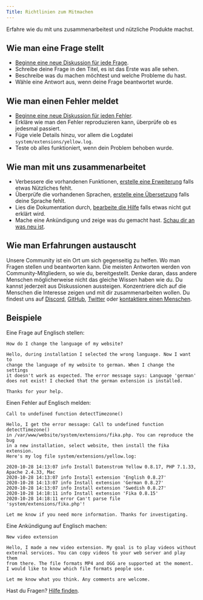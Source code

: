 ```yaml
---
Title: Richtlinien zum Mitmachen
---
```

Erfahre wie du mit uns zusammenarbeitest und nützliche Produkte machst.

## Wie man eine Frage stellt

* [Beginne eine neue Diskussion für jede Frage](https://github.com/datenstrom/yellow/discussions/categories/ask-a-question).
* Schreibe deine Frage in den Titel, es ist das Erste was alle sehen.
* Beschreibe was du machen möchtest und welche Probleme du hast.
* Wähle eine Antwort aus, wenn deine Frage beantwortet wurde.

## Wie man einen Fehler meldet

* [Beginne eine neue Diskussion für jeden Fehler](https://github.com/datenstrom/yellow/discussions/categories/report-a-bug).
* Erkläre wie man den Fehler reproduzieren kann, überprüfe ob es jedesmal passiert.
* Füge viele Details hinzu, vor allem die Logdatei `system/extensions/yellow.log`.
* Teste ob alles funktioniert, wenn dein Problem behoben wurde.

## Wie man mit uns zusammenarbeitet

* Verbessere die vorhandenen Funktionen, [erstelle eine Erweiterung](https://github.com/datenstrom/yellow-extensions/tree/master/source/publish/README-de.md) falls etwas Nützliches fehlt. 
* Überprüfe die vorhandenen Sprachen, [erstelle eine Übersetzung](https://github.com/datenstrom/yellow-extensions/tree/master/README-de.md#sprachen) falls deine Sprache fehlt.
* Lies die Dokumentation durch, [bearbeite die Hilfe](https://github.com/datenstrom/yellow-extensions/tree/master/source/help/README-de.md) falls etwas nicht gut erklärt wird.
* Mache eine Ankündigung und zeige was du gemacht hast. [Schau dir an was neu ist](https://github.com/datenstrom/yellow/discussions/categories/see-what-s-new).

## Wie man Erfahrungen austauscht

Unsere Community ist ein Ort um sich gegenseitig zu helfen. Wo man Fragen stellen und beantworten kann. Die meisten Antworten werden von Community-Mitgliedern, so wie du, bereitgestellt. Denke daran, dass andere Menschen möglicherweise nicht das gleiche Wissen haben wie du. Du kannst jederzeit aus Diskussionen aussteigen. Konzentriere dich auf die Menschen die Interesse zeigen und mit dir zusammenarbeiten wollen. Du findest uns auf [Discord](https://discord.gg/NYvTETsHS9), [GitHub](https://github.com/datenstrom), [Twitter](https://twitter.com/datendeveloper) oder [kontaktiere einen Menschen](https://datenstrom.se/de/contact/).

## Beispiele

Eine Frage auf Englisch stellen:

```
How do I change the language of my website?

Hello, during installation I selected the wrong language. Now I want to 
change the language of my website to german. When I change the settings 
it doesn't work as expected. The error message says: Language 'german' 
does not exist! I checked that the german extension is installed.

Thanks for your help.
```

Einen Fehler auf Englisch melden:

```
Call to undefined function detectTimezone()

Hello, I get the error message: Call to undefined function detectTimezone() 
in /var/www/website/system/extensions/fika.php. You can reproduce the bug 
in a new installation, select website, then install the fika extension. 
Here's my log file system/extensions/yellow.log:

2020-10-28 14:13:07 info Install Datenstrom Yellow 0.8.17, PHP 7.1.33, Apache 2.4.33, Mac
2020-10-28 14:13:07 info Install extension 'English 0.8.27'
2020-10-28 14:13:07 info Install extension 'German 0.8.27'
2020-10-28 14:13:07 info Install extension 'Swedish 0.8.27'
2020-10-28 14:18:11 info Install extension 'Fika 0.8.15'
2020-10-28 14:18:11 error Can't parse file 'system/extensions/fika.php'!

Let me know if you need more information. Thanks for investigating.
```

Eine Ankündigung auf Englisch machen:

```
New video extension

Hello, I made a new video extension. My goal is to play videos without 
external services. You can copy videos to your web server and play them 
from there. The file formats MP4 and OGG are supported at the moment. 
I would like to know which file formats people use.

Let me know what you think. Any comments are welcome.
```

Hast du Fragen? [Hilfe finden](.). 
